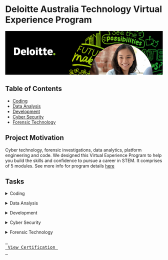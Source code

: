 # Deloitte Australia Technology Virtual Experience Program
![HEADER](https://github.com/VanessaAttaFynn/Deloitte_TVEP/blob/main/assets/Deloitte3.png)

## Table of Contents
<ul>
<a href = '#code'><li>Coding</li></a>
<a href = '#da'><li>Data Analysis</li></a>
<a href = '#dev'><li>Development</li></a>
<a href = '#cs'><li>Cyber Security</li></a>
<a href = '#ftech'><li>Forensic Technology</li></a>
</ul>



## Project Motivation
Cyber technology, forensic investigations, data analytics, platform engineering and code.
We designed this Virtual Experience Program to help you build the skills and confidence to pursue a career in STEM.
It comprises of 5 modules. See more info for program details [here](https://www.theforage.com/virtual-internships/prototype/YPWCiGNTkr6QxcpEu/Technology?ref=PksPiAxPT6YSn9ZYc)

## Tasks

<a id='code'></a>
<details>
<summary>Coding</summary>
<br>
We have signed a new account - Daikibo Industrials, a global leader in the manufacturing of heavy machinery, founded and headquartered in Tokyo, Japan. They needed assistance with a variety of problems and were impressed to find out Deloitte could help in all verticals.

Daikibo is in the process of integrating IIoT (Industrial Internet-of-Things) devices to monitor, measure and analyze their manufacturing processes. Half of their infrastructure uses devices streaming telemetry data in one format, and the other half - in another. They need your help to combine the two.
</details>

<a id='da'></a>
<details>
<summary>Data Analysis</summary>
<br>
Having your data unification algorithm, Daikibo's tech team has converted all telemetry data collected from the 4 factories of the company:

- Daikibo Factory Meiyo (Tokyo, Japan)
- Daikibo Factory Seiko (Osaka, Japan)
- Daikibo Berlin (Berlin, Germany)
- Daikibo Shenzhen (Shenzhen, China)
  
Each location has 9 types of machines, sending a message every 10 min. Daikibo has been collecting this data for 1 month (May 2021) and they've just shared this data in the form of a single JSON file.

The reason this client wanted to collect telemetry was to answer 2 questions:

- In which location did machines break the most?
- What are the machines that broke most often in that location?
  
The second task is to analyse the telemetry data collected by Daikibo (and unified with your algorithm) in a software called **Tableau**.
</details>

<a id='dev'></a>
<details>
<summary>Development</summary>
<br>
Analyzing offline data is great, but having a real-time overview of processes and smart alerts when things break is even better. Our client would like us to build a real-time manufacturing status dashboard. The first task of this process is drafting a development proposal.
  
Write a formal & informative, but short development proposal for the following project:

- Private dashboard with health status of the 9 machines in each of Daikibo's 4 factories, for which they collect telemetry.
- Access to the page happens only within client's Intranet.
- Authentication is synced to internal authentication server (users can leverage their company-wide accounts).
- The dashboard consists of a single page, listing the current statuses of all monitored devices.
- The view is collapsible/expandable at a factory level, as well as device level (showing history of statuses)
</details>

<a id='cs'></a>
<details>
<summary>Cyber Security</summary>
<br>
A big news publication has revealed sensitive private information of Daikibo Industrials' – a production problem has caused their assembly lines to stop, threatening the smooth operation of supply chains relying on Daikibo’s products. The client suspects the security of their new status board may have been breached.

In this task you will be joining our Cyber Security team. Your job is to:

- Determine if the alleged breach could have happened from an attacker on the Internet, directly (no access to Daikibo's VPN).
Hint: go back to the scope requirements of the status dashboard (previous task) and look for the answer there
  
- Inspect a web_requests.log file (listing only data from a period when the alleged attack has to have happened). Try to spot suspicious requests
 
If you've identified such requests - make sure to write down the id of the user (it's part of the requests)
  
Here is how the web_requests.log file is structured:

- There is a sequence of blocks of text, divided by an empty line
- Each block represents the activity of a unique IP address (no 2 blocks have the same IP)
- The block starts with the IP address followed by a table of the requests made to Daikibo's telemetry dashboard by the device with this IP address, sorted by time
- The IP addresses are from the internal Daikibo's network and are static
- 1 block can represent 1 or multiple browsing sessions
- Sessions made on different dates require new login
- There is **no continuous polling/pushing of data** between client & server - the users need to refresh the page to get the latest
</details>


<a id='ftech'></a>
<details>
<summary>Forensic Technology</summary>
<br>
After a worrisome number of internal complaints on gender inequality (in terms of pay), Daikibo Industrials wants us to help them investigate.

The Forensic Tech team has built an algorithm to quantify “level of gender pay equality” for most/all job roles within the company, in all company locations. Our Forensics lead thinks it will be a great welcoming task for you to finish the job.
  
We have processed all data on employee compensation and we've generated an excel file (Equality Table.xlsx, available in the Resources) containing 3 columns:

- Factory
- Job Role
- Equality Score (integer; ranging between -100 and +100; 0 is ideal)
  
Here is your final task:

Create a 4th column (Equality class), classifying the equality score in those 3 types:
- Fair (+-10)
- Unfair (<-10 AND >10)
- Highly Discriminative (<-20 AND >20)
  
</details>

  
[<kbd> <br> View Certification <br> </kbd>][Link]
  
[Link]: https://forage-uploads-prod.s3.amazonaws.com/completion-certificates/Deloitte%20Australia/YPWCiGNTkr6QxcpEu_Deloitte%20Australia_PksPiAxPT6YSn9ZYc_1667239142307_completion_certificate.pdf
